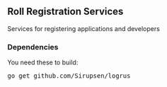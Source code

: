 ## Roll Registration Services

Services for registering applications and developers

### Dependencies

You need these to build:

<pre>
go get github.com/Sirupsen/logrus
</pre>
